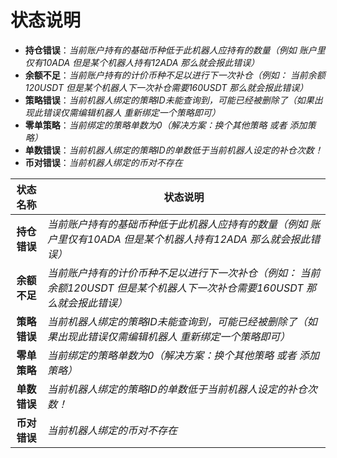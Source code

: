 # 状态说明

* **持仓错误**：_当前账户持有的基础币种低于此机器人应持有的数量（例如 账户里仅有10ADA 但是某个机器人持有12ADA 那么就会报此错误）_
* **余额不足**：_当前账户持有的计价币种不足以进行下一次补仓（例如： 当前余额120USDT 但是某个机器人下一次补仓需要160USDT 那么就会报此错误）_
* **策略错误**：_当前机器人绑定的策略ID未能查询到，可能已经被删除了（如果出现此错误仅需编辑机器人 重新绑定一个策略即可）_
* **零单策略**：_当前绑定的策略单数为0（解决方案：换个其他策略 或者 添加策略）_
* **单数错误**：_当前机器人绑定的策略ID的单数低于当前机器人设定的补仓次数！_
* **币对错误**：_当前机器人绑定的币对不存在_

|   状态名称   | 状态说明                                                                    |
| :------: | ------------------------------------------------------------------ |
| **持仓错误** | _当前账户持有的基础币种低于此机器人应持有的数量（例如 账户里仅有10ADA 但是某个机器人持有12ADA 那么就会报此错误）_        |
| **余额不足** | _当前账户持有的计价币种不足以进行下一次补仓（例如： 当前余额120USDT 但是某个机器人下一次补仓需要160USDT 那么就会报此错误）_ |
| **策略错误** | _当前机器人绑定的策略ID未能查询到，可能已经被删除了（如果出现此错误仅需编辑机器人 重新绑定一个策略即可）_                 |
| **零单策略** | _当前绑定的策略单数为0（解决方案：换个其他策略 或者 添加策略）_                                      |
| **单数错误** | _当前机器人绑定的策略ID的单数低于当前机器人设定的补仓次数！_                                        |
| **币对错误** | _当前机器人绑定的币对不存在_                                                         |

